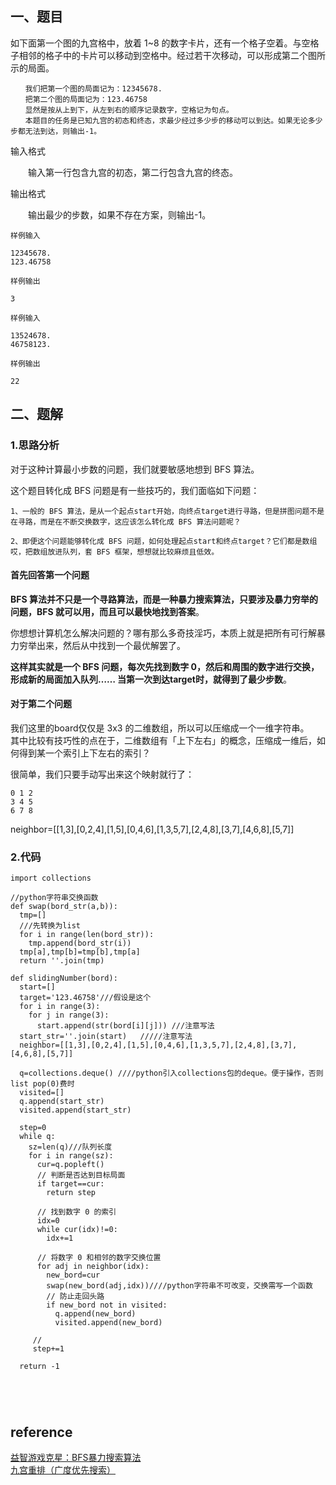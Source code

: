 ## 一、题目
如下面第一个图的九宫格中，放着 1~8 的数字卡片，还有一个格子空着。与空格子相邻的格子中的卡片可以移动到空格中。经过若干次移动，可以形成第二个图所示的局面。
```
　　我们把第一个图的局面记为：12345678.
　　把第二个图的局面记为：123.46758
　　显然是按从上到下，从左到右的顺序记录数字，空格记为句点。
　　本题目的任务是已知九宫的初态和终态，求最少经过多少步的移动可以到达。如果无论多少步都无法到达，则输出-1。
```
输入格式

　　输入第一行包含九宫的初态，第二行包含九宫的终态。

输出格式

　　输出最少的步数，如果不存在方案，则输出-1。
```
样例输入

12345678.
123.46758

样例输出

3

样例输入

13524678.
46758123.

样例输出

22
```

## 二、题解
### 1.思路分析
对于这种计算最小步数的问题，我们就要敏感地想到 BFS 算法。

这个题目转化成 BFS 问题是有一些技巧的，我们面临如下问题：
```
1、一般的 BFS 算法，是从一个起点start开始，向终点target进行寻路，但是拼图问题不是在寻路，而是在不断交换数字，这应该怎么转化成 BFS 算法问题呢？

2、即便这个问题能够转化成 BFS 问题，如何处理起点start和终点target？它们都是数组哎，把数组放进队列，套 BFS 框架，想想就比较麻烦且低效。
```
#### 首先回答第一个问题
**BFS 算法并不只是一个寻路算法，而是一种暴力搜索算法，只要涉及暴力穷举的问题，BFS 就可以用，而且可以最快地找到答案**。

你想想计算机怎么解决问题的？哪有那么多奇技淫巧，本质上就是把所有可行解暴力穷举出来，然后从中找到一个最优解罢了。

**这样其实就是一个 BFS 问题，每次先找到数字 0，然后和周围的数字进行交换，形成新的局面加入队列…… 当第一次到达target时，就得到了最少步数**。

#### 对于第二个问题
我们这里的board仅仅是 3x3 的二维数组，所以可以压缩成一个一维字符串。  
其中比较有技巧性的点在于，二维数组有「上下左右」的概念，压缩成一维后，如何得到某一个索引上下左右的索引？

很简单，我们只要手动写出来这个映射就行了：
```
0 1 2
3 4 5
6 7 8
```
neighbor=[[1,3],[0,2,4],[1,5],[0,4,6],[1,3,5,7],[2,4,8],[3,7],[4,6,8],[5,7]]

### 2.代码
```
import collections

//python字符串交换函数
def swap(bord_str(a,b)):
  tmp=[]
  ///先转换为list
  for i in range(len(bord_str)):
    tmp.append(bord_str(i))
  tmp[a],tmp[b]=tmp[b],tmp[a]
  return ''.join(tmp)

def slidingNumber(bord):
  start=[]
  target='123.46758'///假设是这个
  for i in range(3):
    for j in range(3):
      start.append(str(bord[i][j])) ///注意写法
  start_str=''.join(start)   /////注意写法
  neighbor=[[1,3],[0,2,4],[1,5],[0,4,6],[1,3,5,7],[2,4,8],[3,7],[4,6,8],[5,7]]
  
  q=collections.deque() ////python引入collections包的deque。便于操作，否则list pop(0)费时
  visited=[]
  q.append(start_str)
  visited.append(start_str)
  
  step=0
  while q:
    sz=len(q)///队列长度
    for i in range(sz):
      cur=q.popleft()
      // 判断是否达到目标局面
      if target==cur:
        return step
      
      // 找到数字 0 的索引
      idx=0
      while cur(idx)!=0:
        idx+=1
      
      // 将数字 0 和相邻的数字交换位置
      for adj in neighbor(idx):
        new_bord=cur
        swap(new_bord(adj,idx))////python字符串不可改变，交换需写一个函数
        // 防止走回头路
        if new_bord not in visited:
          q.append(new_bord)
          visited.append(new_bord)
    
     // 
     step+=1
  
  return -1
        
      
      
    
```

## reference
[益智游戏克星：BFS暴力搜索算法](https://mp.weixin.qq.com/s/Xn-oW7QRu8spYzL3B6zLxw)   
[九宫重排（广度优先搜索）](https://blog.csdn.net/qq_39445165/article/details/88362392)
